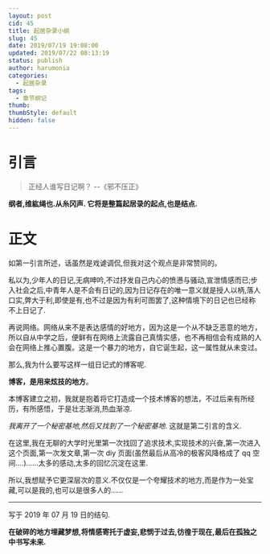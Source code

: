 ```yaml
---
layout: post
cid: 45
title: 起居杂录小纲
slug: 45
date: 2019/07/19 19:08:00
updated: 2019/07/22 08:13:19
status: publish
author: harumonia
categories:
  - 起居杂录
tags:
  - 章节纲记
thumb:
thumbStyle: default
hidden: false
---
```


# 引言

> 正经人谁写日记啊？ --《邪不压正》

**纲者,维紘绳也.从糸冈声.
它将是整篇起居录的起点,也是结点.**

# 正文

如第一引言所述，话虽然是戏谑调侃,但我对这个观点是非常赞同的。

私以为,少年人的日记,无病呻吟,不过抒发自己内心的愤懑与骚动,宣泄情感而已;步入社会之后,中青年人是不会有日记的,因为日记存在的唯一意义就是授人以柄,落人口实,弊大于利,即使是有,也不过是因为有利可图罢了,这种情境下的日记也已经称不上日记了.

再说网络。网络从来不是表达感情的好地方，因为这是一个从不缺乏恶意的地方，所以自从中学之后，便鲜有在网络上流露自己真情实感，也不再相信会有成熟的人会在网络上推心置腹。这是一个暴力的地方，自它诞生起，这一属性就从未变过。

那么,我为什么要写这样一组日记式的博客呢.

**博客，是用来炫技的地方**。

本博客建立之初，我就是抱着将它打造成一个技术博客的想法，不过后来有所经历，有所感悟，于是壮志渐消,热血渐凉.

_我离开了一个秘密基地,然后又找到了一个秘密基地_. 这就是第二引言的含义.

在这里,我在无聊的大学时光里第一次找回了追求技术,实现技术的兴奋,第一次进入这个页面,第一次发文章,第一次 diy 页面(虽然最后从高冷的极客风降格成了 qq 空间....)......太多的感动,太多的回忆沉淀在这里.

所以,我想赋予它更深层次的意义.不仅仅是一个夸耀技术的地方,而是作为一处宝藏,可以是我的,也可以是很多人的......

---

写于 2019 年 07 月 19 日的结句.

**在破碎的地方埋藏梦想,将情感寄托于虚妄,悲悯于过去,彷徨于现在,最后在孤独之中书写未来.**
